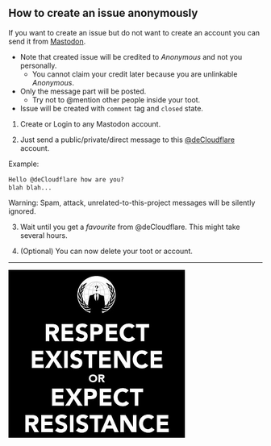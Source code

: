 ## How to create an issue anonymously


If you want to create an issue but do not want to create an account you can send it from [Mastodon](https://en.wikipedia.org/wiki/Mastodon_(software)).


- Note that created issue will be credited to _Anonymous_ and not you personally.
  - You cannot claim your credit later because you are unlinkable _Anonymous_.
- Only the message part will be posted.
  - Try not to \@mention other people inside your toot.
- Issue will be created with `comment` tag and `closed` state.


1. Create or Login to any Mastodon account.

2. Just send a public/private/direct message to this [@deCloudflare](https://mamot.fr/@deCloudflare) account.


Example:
```
Hello @deCloudflare how are you?
blah blah...
```

Warning: Spam, attack, unrelated-to-this-project messages will be silently ignored.


3. Wait until you get a _favourite_ from \@deCloudflare. This might take several hours.

4. (Optional) You can now delete your toot or account.

<a rel="me" href="https://mamot.fr/@deCloudflare"></a>

-----

![](../image/anonexist.jpg)

